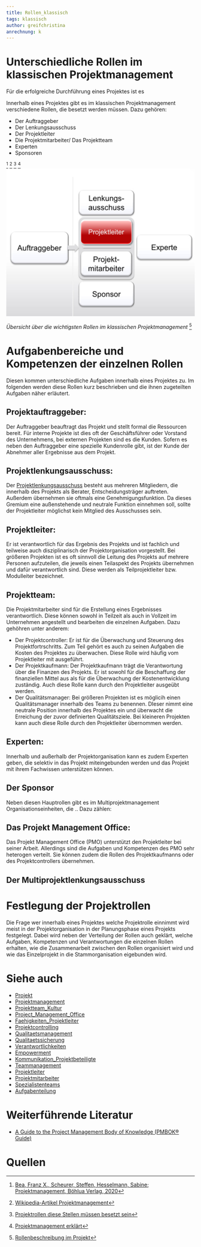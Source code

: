 ```yaml
---
title: Rollen_klassisch
tags: klassisch
author: greifchristina
anrechnung: k
---
```



# Unterschiedliche Rollen im klassischen Projektmanagement
Für die erfolgreiche Durchführung eines Projektes ist es 

Innerhalb eines Projektes gibt es im klassischen Projektmanagement verschiedene Rollen, die besetzt werden müssen. Dazu gehören:  

* Der Auftraggeber
* Der Lenkungsausschuss
* Der Projektleiter
*	Die Projektmitarbeiter/ Das Projektteam
* Experten
* Sponsoren

[^1] [^2] [^3] [^4] 
![Bild 1](Rollen_klassisch/Bild_1.png)

*Übersicht über die wichtigsten Rollen im klassischen Projektmanagement* [^5]

# Aufgabenbereiche und Kompetenzen der einzelnen Rollen
Diesen kommen unterschiedliche Aufgaben innerhalb eines Projektes zu. Im folgenden werden diese Rollen kurz beschrieben und die ihnen zugeteilten Aufgaben näher erläutert.

## Projektauftraggeber:
Der Auftraggeber beauftragt das Projekt und stellt formal die Ressourcen bereit. Für interne Projekte ist dies oft der Geschäftsführer oder Vorstand des Unternehmens, bei externen Projekten sind es die Kunden.
Sofern es neben den Auftraggeber eine spezielle Kundenrolle gibt, ist der Kunde der Abnehmer aller Ergebnisse aus dem Projekt.

## Projektlenkungsausschuss:
Der [Projektlenkungsausschuss](https://de.wikipedia.org/wiki/Lenkungsausschuss)  besteht aus mehreren Mitgliedern, die innerhalb des Projekts als Berater, Entscheidungsträger auftreten. Außerdem übernehmen sie oftmals eine Genehmigungsfunktion. Da dieses Gremium eine außenstehende und neutrale Funktion einnehmen soll, sollte der Projektleiter möglichst kein Mitglied des Ausschusses sein. 

## Projektleiter:
Er ist verantwortlich für das Ergebnis des Projekts und ist fachlich und teilweise auch disziplinarisch der Projektorganisation vorgestellt.
Bei größeren Projekten ist es oft sinnvoll die Leitung des Projekts auf mehrere Personen aufzuteilen, die jeweils einen Teilaspekt des Projekts übernehmen und dafür verantwortlich sind. Diese werden als Teilprojektleiter bzw. Modulleiter bezeichnet.
 

## Projektteam:
Die Projektmitarbeiter sind für die Erstellung eines Ergebnisses verantwortlich. Diese können sowohl in Teilzeit als auch in Vollzeit im Unternehmen angestellt und bearbeiten die einzelnen Aufgaben. Dazu gehöhren unter anderem:

* Der Projektcontroller: Er ist für die Überwachung und Steuerung des Projektfortrschritts. Zum Teil gehört es auch zu seinen Aufgaben die Kosten des Projektes zu überwachen. Diese Rolle wird häufig vom Projektleiter mit ausgeführt. 
* Der Projektkaufmann: Der Projektkaufmann trägt die Verantwortung über die Finanzen des Projekts. Er ist sowohl für die Beschaffung der finanziellen Mittel aus als für die Überwachung der Kostenentwicklung zuständig. Auch diese Rolle kann durch den Projektleiter ausgeübt werden.
* Der Qualitätsmanager: Bei größeren Projekten ist es möglicih einen Qualitätsmanager innerhalb des Teams zu benennen. DIeser nimmt eine neutrale Position innerhalb des Projektes ein und überwacht die Erreichung der zuvor definierten Qualitätsziele. Bei kleineren Projekten kann auch diese Rolle durch den Projektleiter übernommen werden.

## Experten:
Innerhalb und außerhalb der Projektorganisation kann es zudem Experten geben, die selektiv in das Projekt miteingebunden werden und das Projekt mit ihrem Fachwissen unterstützen können.

## Der Sponsor 


Neben diesen Hauptrollen gibt es im Multiprojektmanagement Organisationseinheiten, die ..
Dazu zählen:

## Das Projekt Management Office:
Das Projekt Management Office (PMO) unterstützt den Projektleiter bei seiner Arbeit. Allerdings sind die Aufgaben und Kompetenzen des PMO sehr heterogen verteilt. Sie können zudem die Rollen des Projektkaufmanns oder des Projektcontrollers übernehmen.

## Der Multiprojektlenkungsausschuss



# Festlegung der Projektrollen
Die Frage wer innerhalb eines Projektes welche Projektrolle einnimmt wird meist in der Projektorganisation in der Planungsphase eines Projekts festgelegt. Dabei wird neben der Verteilung der Rollen auch geklärt, welche Aufgaben, Kompetenzen und Verantwortungen die einzelnen Rollen erhalten, wie die Zusammenarbeit zwischen den Rollen organisiert wird und wie das Einzelprojekt in die Stammorganisation eigebunden wird.


# Siehe auch

* [Projekt](Projekt.md)
* [Projektmanagement](Projektmanagement.md)
* [Projektteam_Kultur](Projektteam_Kultur.md)
* [Project_Management_Office](Project_Management_Office.md)
* [Faehigkeiten_Projektleiter](Faehigkeiten_Projektleiter.md)
* [Projektcontrolling](Projektcontrolling.md)
* [Qualitaetsmanagement](Qualitaetsmanagement.md)
* [Qualitaetssicherung](Qualitaetssicherung.md)
* [Verantwortlichkeiten](Verantwortlichkeiten.md)
* [Empowerment](Empowerment.md)
* [Kommunikation_Projektbeteiligte](Kommunikation_Projektbeteiligte.md)
* [Teammanagement](Teammanagement.md)
* [Projektleiter](Projektleiter.md)
* [Projektmitarbeiter](Projektmitarbeiter.md)
* [Spezialistenteams](Spezialistenteams.md)
* [Aufgabenteilung](Aufgabenteilung.md)

# Weiterführende Literatur

* [A Guide to the Project Management Body of Knowledge (PMBOK® Guide)](https://www.pmi.org/pmbok-guide-standards/foundational/PMBOK)

# Quellen

[^1]: [Bea, Franz X., Scheurer, Steffen, Hesselmann, Sabine; Projektmanagement, Böhlua Verlag, 2020](https://elibrary.utb.de/doi/book/10.36198/9783838587066) 
[^2]: [Wikipedia-Artikel Projektmanagement](https://de.wikipedia.org/wiki/Projektmanagement)
[^3]: [Projektrollen diese Stellen müssen besetzt sein](https://projekte-leicht-gemacht.de/blog/methoden/projektorganisation/rollen-im-projekt-diese-stellen-muessen-besetzt-sein/)
[^4]: [Projektmanagement erklärt](https://omr.com/de/projektmanagement/#Welche%20Projektbeteiligten%20bzw.%20Projektrollen%20gibt%20es?)
[^5]: [Rollenbeschreibung im Projekt](https://projektmanagement24.de/rollenbeschreibung-im-projekt-als-powerpoint-vorlage-zum-download)
